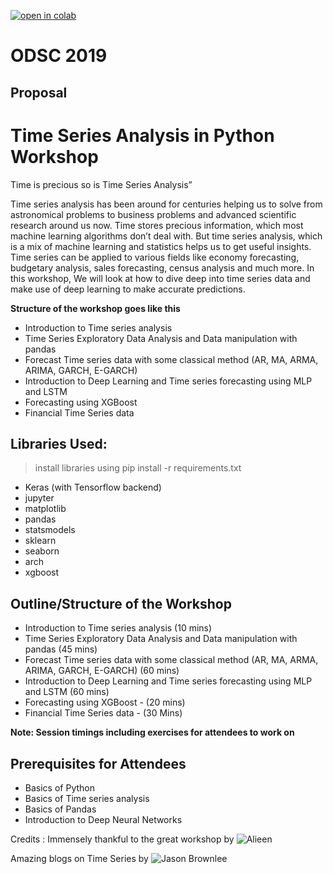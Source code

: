 [![open in colab](https://colab.research.google.com/assets/colab-badge.svg)](https://colab.research.google.com/github/poornagurram/TimeSeriesAnalysis_ODSC_2019/)

# ODSC 2019

## Proposal

# Time Series Analysis in Python Workshop
Time is precious so is Time Series Analysis”

Time series analysis has been around for centuries helping us to solve from astronomical problems to business problems and advanced scientific research around us now. Time stores precious information, which most machine learning algorithms don’t deal with. But time series analysis, which is a mix of machine learning and statistics helps us to get useful insights. Time series can be applied to various fields like economy forecasting, budgetary analysis, sales forecasting, census analysis and much more. In this workshop, We will look at how to dive deep into time series data and make use of deep learning to make accurate predictions.

**Structure of the workshop goes like this**

* Introduction to Time series analysis
* Time Series Exploratory Data Analysis and Data manipulation with pandas
* Forecast Time series data with some classical method (AR, MA, ARMA, ARIMA, GARCH, E-GARCH)
* Introduction to Deep Learning and Time series forecasting using MLP and LSTM
* Forecasting using XGBoost
* Financial Time Series data

## Libraries Used:
> install libraries using pip install -r requirements.txt 

* Keras (with Tensorflow backend)
* jupyter
* matplotlib
* pandas
* statsmodels
* sklearn
* seaborn
* arch
* xgboost

## Outline/Structure of the Workshop

* Introduction to Time series analysis (10 mins)
* Time Series Exploratory Data Analysis and Data manipulation with pandas (45 mins)
* Forecast Time series data with some classical method (AR, MA, ARMA, ARIMA, GARCH, E-GARCH) (60 mins)
* Introduction to Deep Learning and Time series forecasting using MLP and LSTM (60 mins)
* Forecasting using XGBoost - (20 mins)
* Financial Time Series data - (30 Mins)

**Note: Session timings including exercises for attendees to work on**

## Prerequisites for Attendees
* Basics of Python
* Basics of Time series analysis
* Basics of Pandas
* Introduction to Deep Neural Networks

Credits :
Immensely thankful to the great workshop by ![Alieen](https://github.com/AileenNielsen/TimeSeriesAnalysisWithPython)

Amazing blogs on Time Series by ![Jason Brownlee](https://machinelearningmastery.com/)

